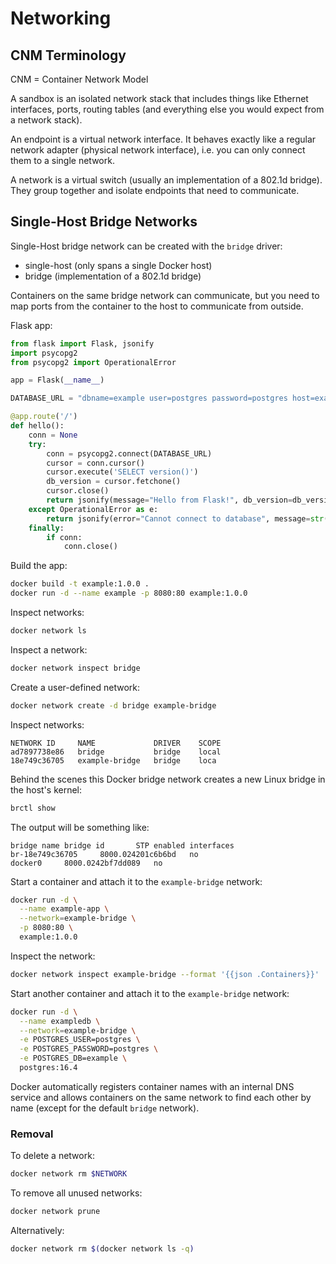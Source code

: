 # Networking

## CNM Terminology

CNM = Container Network Model

A sandbox is an isolated network stack that includes things like Ethernet interfaces, ports, routing tables (and everything else you would expect from a network stack).

An endpoint is a virtual network interface.
It behaves exactly like a regular network adapter (physical network interface), i.e. you can only connect them to a single network.

A network is a virtual switch (usually an implementation of a 802.1d bridge).
They group together and isolate endpoints that need to communicate.

## Single-Host Bridge Networks

Single-Host bridge network can be created with the `bridge` driver:

- single-host (only spans a single Docker host)
- bridge (implementation of a 802.1d bridge)

Containers on the same bridge network can communicate, but you need to map ports from the container to the host to communicate from outside.

Flask app:

```python
from flask import Flask, jsonify
import psycopg2
from psycopg2 import OperationalError

app = Flask(__name__)

DATABASE_URL = "dbname=example user=postgres password=postgres host=exampledb"

@app.route('/')
def hello():
    conn = None
    try:
        conn = psycopg2.connect(DATABASE_URL)
        cursor = conn.cursor()
        cursor.execute('SELECT version()')
        db_version = cursor.fetchone()
        cursor.close()
        return jsonify(message="Hello from Flask!", db_version=db_version)
    except OperationalError as e:
        return jsonify(error="Cannot connect to database", message=str(e))
    finally:
        if conn:
            conn.close()
```

Build the app:

```sh
docker build -t example:1.0.0 .
docker run -d --name example -p 8080:80 example:1.0.0
```

Inspect networks:

```sh
docker network ls
```

Inspect a network:

```sh
docker network inspect bridge
```

Create a user-defined network:

```sh
docker network create -d bridge example-bridge
```

Inspect networks:

```
NETWORK ID     NAME             DRIVER    SCOPE
ad7897738e86   bridge           bridge    local
18e749c36705   example-bridge   bridge    loca
```

Behind the scenes this Docker bridge network creates a new Linux bridge in the host's kernel:

```sh
brctl show
```

The output will be something like:

```
bridge name	bridge id		STP enabled	interfaces
br-18e749c36705		8000.024201c6b6bd	no
docker0		8000.0242bf7dd089	no
```

Start a container and attach it to the `example-bridge` network:

```sh
docker run -d \
  --name example-app \
  --network=example-bridge \
  -p 8080:80 \
  example:1.0.0
```

Inspect the network:

```sh
docker network inspect example-bridge --format '{{json .Containers}}'
```

Start another container and attach it to the `example-bridge` network:

```sh
docker run -d \
  --name exampledb \
  --network=example-bridge \
  -e POSTGRES_USER=postgres \
  -e POSTGRES_PASSWORD=postgres \
  -e POSTGRES_DB=example \
  postgres:16.4
```

Docker automatically registers container names with an internal DNS service and allows containers on the same network to find each other by name (except for the default `bridge` network).

### Removal

To delete a network:

```sh
docker network rm $NETWORK
```

To remove all unused networks:

```sh
docker network prune
```

Alternatively:

```sh
docker network rm $(docker network ls -q)
```

```

```
